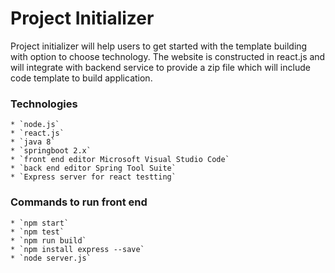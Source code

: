 # Project Initializer

Project initializer will help users to get started with the template building with option to choose
technology. The website is constructed in react.js and will integrate with backend service to provide
a zip file which will include code template to build application.

### Technologies
    * `node.js`
    * `react.js`
    * `java 8`
    * `springboot 2.x`
    * `front end editor Microsoft Visual Studio Code`
    * `back end editor Spring Tool Suite`
    * `Express server for react testting`

### Commands to run front end
    * `npm start`
    * `npm test`
    * `npm run build`
    * `npm install express --save`
    * `node server.js`
    
